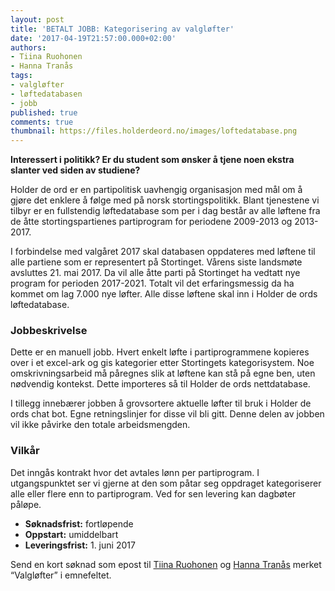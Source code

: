 ```yaml
---
layout: post
title: 'BETALT JOBB: Kategorisering av valgløfter'
date: '2017-04-19T21:57:00.000+02:00'
authors:
- Tiina Ruohonen
- Hanna Tranås
tags:
- valgløfter
- løftedatabasen
- jobb
published: true
comments: true
thumbnail: https://files.holderdeord.no/images/loftedatabase.png
---
```


**Interessert i politikk? Er du student som ønsker å tjene noen ekstra slanter ved siden av studiene?**

Holder de ord er en partipolitisk uavhengig organisasjon med mål om å gjøre det enklere å følge med på norsk stortingspolitikk. Blant tjenestene vi tilbyr er en fullstendig løftedatabase som per i dag består av alle løftene fra de åtte stortingspartienes partiprogram for periodene 2009-2013 og 2013-2017.

I forbindelse med valgåret 2017 skal databasen oppdateres med løftene til alle partiene som er representert på Stortinget. Vårens siste landsmøte avsluttes 21. mai 2017. Da vil alle åtte parti på Stortinget ha vedtatt nye program for perioden 2017-2021. Totalt vil det erfaringsmessig da ha kommet om lag 7.000 nye løfter. Alle disse løftene skal inn i Holder de ords løftedatabase.

### Jobbeskrivelse

Dette er en manuell jobb. Hvert enkelt løfte i partiprogrammene kopieres over i et excel-ark og gis kategorier etter Stortingets kategorisystem. Noe omskrivningsarbeid må påregnes slik at løftene kan stå på egne ben, uten nødvendig kontekst. Dette importeres så til Holder de ords nettdatabase.

I tillegg innebærer jobben å grovsortere aktuelle løfter til bruk i Holder de ords chat bot. Egne retningslinjer for disse vil bli gitt. Denne delen av jobben vil ikke påvirke den totale arbeidsmengden.

### Vilkår

Det inngås kontrakt hvor det avtales lønn per partiprogram. I utgangspunktet ser vi gjerne at den som påtar seg oppdraget kategoriserer alle eller flere enn to partiprogram. Ved for sen levering kan dagbøter påløpe.

* **Søknadsfrist:** fortløpende
* **Oppstart:** umiddelbart
* **Leveringsfrist:** 1. juni 2017

Send en kort søknad som epost til [Tiina Ruohonen](mailto:tiina@holderdeord.no) og [Hanna Tranås](mailto:hanna@holderdeord.no) merket “Valgløfter” i emnefeltet.

